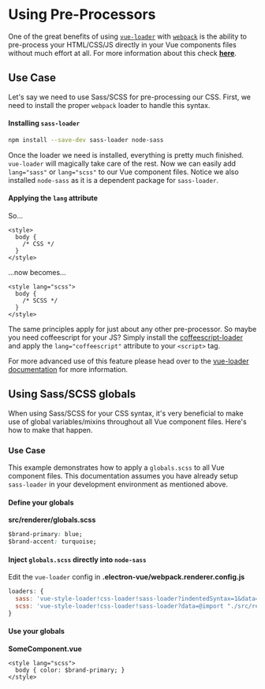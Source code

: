 # Using Pre-Processors

One of the great benefits of using [`vue-loader`](https://github.com/vuejs/vue-loader) with [`webpack`](https://github.com/webpack/webpack) is the ability to pre-process your HTML/CSS/JS directly in your Vue components files without much effort at all. For more information about this check [**here**](https://vuejs.org/v2/guide/single-file-components.html).

## Use Case

Let's say we need to use Sass/SCSS for pre-processing our CSS. First, we need to install the proper `webpack` loader to handle this syntax.

#### Installing `sass-loader`

```bash
npm install --save-dev sass-loader node-sass
```

Once the loader we need is installed, everything is pretty much finished. `vue-loader` will magically take care of the rest. Now we can easily add `lang="sass"` or `lang="scss"` to our Vue component files. Notice we also installed `node-sass` as it is a dependent package for `sass-loader`.

#### Applying the `lang` attribute

So...

```markup
<style>
  body {
    /* CSS */
  }
</style>
```

...now becomes...

```markup
<style lang="scss">
  body {
    /* SCSS */
  }
</style>
```

The same principles apply for just about any other pre-processor. So maybe you need coffeescript for your JS? Simply install the [coffeescript-loader](https://github.com/webpack/coffee-loader) and apply the `lang="coffeescript"` attribute to your `<script>` tag.

For more advanced use of this feature please head over to the [vue-loader documentation](http://vue-loader.vuejs.org/en/configurations/pre-processors.html) for more information.

## Using Sass/SCSS globals

When using Sass/SCSS for your CSS syntax, it's very beneficial to make use of global variables/mixins throughout all Vue component files. Here's how to make that happen.

### Use Case

This example demonstrates how to apply a `globals.scss` to all Vue component files. This documentation assumes you have already setup `sass-loader` in your development environment as mentioned above.

#### Define your globals

**src/renderer/globals.scss**

```css
$brand-primary: blue;
$brand-accent: turquoise;
```

#### Inject `globals.scss` directly into `node-sass`

Edit the `vue-loader` config in **.electron-vue/webpack.renderer.config.js**

```javascript
loaders: {
  sass: 'vue-style-loader!css-loader!sass-loader?indentedSyntax=1&data=@import "./src/renderer/globals"',
  scss: 'vue-style-loader!css-loader!sass-loader?data=@import "./src/renderer/globals";'
}
```

#### Use your globals

**SomeComponent.vue**

```markup
<style lang="scss">
  body { color: $brand-primary; }
</style>
```

